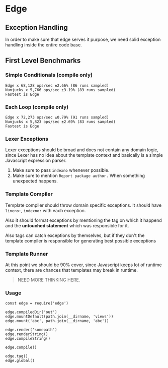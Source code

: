 # Edge

## Exception Handling

In order to make sure that edge serves it purpose, we need solid exception handling inside the entire code base.

## First Level Benchmarks

### Simple Conditionals (compile only)
```
Edge x 68,128 ops/sec ±2.66% (86 runs sampled)
Nunjucks x 5,766 ops/sec ±3.19% (83 runs sampled)
Fastest is Edge
```

### Each Loop (compile only)
```
Edge x 72,273 ops/sec ±0.79% (91 runs sampled)
Nunjucks x 5,823 ops/sec ±2.69% (83 runs sampled)
Fastest is Edge
```


### Lexer Exceptions

Lexer exceptions should be broad and does not contain any domain logic, since Lexer has no idea about the template context and basically is a simple Javascript expression parser.

1. Make sure to pass `indexno` whenever possible.
2. Make sure to mention `Report package author.` When something unexpected happens.

### Template Compiler

Template compiler should throw domain specific exceptions. It should have `lineno:`, `indexno:` with each exception.

Also it should format exceptions by mentioning the tag on which it happend and the **untouched statement** which was responsible for it.

Also tags can catch exceptions by themselves, but if they don't the template compiler is responsible for generating best possible exceptions

### Template Runner

At this point we should be 90% cover, since Javascript keeps lot of runtime context, there are chances that templates may break in runtime.

> NEED MORE THINKING HERE.


### Usage

```
const edge = require('edge')

edge.compiledDir('out')
edge.mountDefault(path.join(__dirname, 'views'))
edge.mount('abc', path.join(__dirname, 'abc'))

edge.render('somepath')
edge.renderString()
edge.compileString()

edge.compile()

edge.tag()
edge.global()
```


